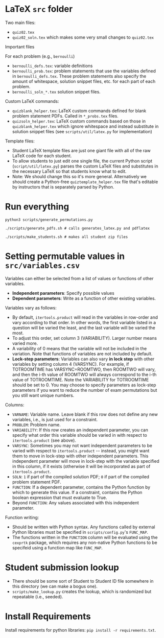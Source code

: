 # LaTeX `src` folder
Two main files:
* `quiz02.tex`
* `quiz02_soln.tex` which makes some very small changes to `quiz02.tex`

Important files

For each problem (e.g., `bernoulli`)
* `bernoulli_defs.tex`: variable definitions
* `bernoulli_prob.tex`: problem statements that use the variables defined in `bernoulli_defs.tex`. These problem statements also specify the amount of whitespace, solution snippet files, etc. for each part of each problem.
* `bernoulli_soln_*.tex` solution snippet files.

Custom LaTeX commands:
* `quizblank_helper.tex`: LaTeX custom commands defined for blank problem statement PDFs. Called in `*_probs.tex` files.
* `quizsoln_helper.tex`: LaTeX custom commands based on those in `quizblank_helper.tex` which ignore whitespace and instead substitute in solution snippet files (see `scripts/util/latex.py` for implementation)

Template files:
* Student LaTeX template files are just one giant file with all of the raw LaTeX code for each student.
* To allow students to just edit one single file, the current Python script (`script/util/latex.py`) parses the custom LaTeX files and substitutes in the necessary LaTeX so that students know what to edit.
* Note: We should change this so it's more general. Alternatively we should create a Python-free `quiztemplate_helper.tex` file that's editable by instructors that is separately parsed by Python.

# Run everything
```
python3 scripts/generate_permutations.py

./scripts/generate_pdfs.sh # calls generates_latex.py and pdflatex

./scripts/make_students.sh # makes all student zip files
```

# Setting permutable values in `src/variables.csv`

Variables can either be selected from a list of values or functions of other variables. 
* **Independent parameters**: Specify possible values
* **Dependent parameters**: Write as a function of other existing variables.

Variables vary as follows:
* By default, `itertools.product` will read in the variables in row-order and vary according to that order. In other words, the first variable listed in a question will be varied the least, and the last variable will be varied the most.
* To adjust this order, set column 3 (VARIABILITY). Larger number means varied more.
* A variability of 0 means that the variable will not be included in the variation. Note that functions of variables are not included by default.
* **Lock-step parameters**: Variables can also vary **in lock step** with other variables by setting column 4 (VARSYNC). For example, if TOTROOMTIME has VARSYNC=ROOMTWO, then ROOMTWO will vary, and then the i-th value of ROOMTWO will always correspond to the i-th value of TOTROOMTIME. Note the VARIABILITY for TOTROOMTIME should be set to 0. You may choose to specify parameters as lock-step parameters if you want to reduce the number of exam permutations but you still want unique numbers.

Columns:
* `VARNAME`: Variable name. Leave blank if this row does not define any new variables, i.e., is just used for a constraint.
* `PROBLEM`: Problem name.
* `VARIABILITY`: If this row creates an independent parameter, you can specify what order this variable should be varied in with respect to `itertools.product` (see above).
* `VARSYNC`: Sometimes you may not want independent parameters to be varied with respect to `itertools.product` -- instead, you might want them to move in lock-step with other independent parameters. This independent parameter will move in lock-step with the variable specified in this column, if it exists (otherwise it will be incorporated as part of `itertools.product`.
* `SOLN`: `1` if part of the compiled solution PDF; `0` if part of the compiled problem statement PDF.
* `FUNCTION`: If a dependent parameter, contains the Python function by which to generate this value. If a constraint, contains the Python boolean expression that must evaluate to True.
* Beyond `FUNCTION`: Any values associated with this independent parameter.

Function writing:
* Should be written with Python syntax. Any functions called by external Python libraries must be specified in `scripts/config.py`'s `FUNC_MAP`.
* The functions written in the `FUNCTION` column will be evaluated using the `cexprtk` package, which requires any non-native Python functions to be specifeid using a function map like `FUNC_MAP`.

# Student submission lookup
* There should be some sort of Student to Student ID file somewhere in this directory (we can make a bogus one).
* `scripts/make_lookup.py` creates the lookup, which is randomized but repeatable (i.e., seeded).

# Install Requirements
Install requirements for python libraries:
`pip install -r requirements.txt`.  
